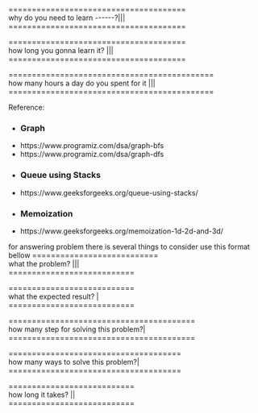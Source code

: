 ======================================<br>
why do you need to learn ------?|||<br>
======================================<br>

======================================<br>
how long you gonna learn it? |||<br>
======================================<br>

============================================<br>
how many hours a day do you spent for it |||<br>
============================================<br>

Reference:

<ul>
    <li><h3>Graph</h3></li>
    <li>https://www.programiz.com/dsa/graph-bfs</li>
    <li>https://www.programiz.com/dsa/graph-dfs</li>
</ul>

<ul>
    <li><h3>Queue using Stacks</h3></li>
    <li>https://www.geeksforgeeks.org/queue-using-stacks/</li>
</ul>

<ul>
    <li><h3>Memoization</h3></li>
    <li>https://www.geeksforgeeks.org/memoization-1d-2d-and-3d/</li>
</ul>

for answering problem there is several things to consider
use this format bellow
===========================<br>
what the problem? |||<br>
===========================<br>

===========================<br>
what the expected result? |<br>
===========================<br>

========================================<br>
how many step for solving this problem?|<br>
========================================<br>

===================================== <br>
how many ways to solve this problem?|<br>
=====================================<br>

===========================<br>
how long it takes? ||<br>
===========================<br>
